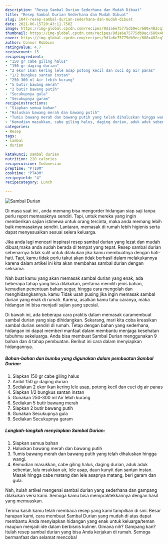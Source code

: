 ```yaml
---
description: "Resep Sambal Durian Sederhana dan Mudah Dibuat"
title: "Resep Sambal Durian Sederhana dan Mudah Dibuat"
slug: 1047-resep-sambal-durian-sederhana-dan-mudah-dibuat
date: 2021-06-15T20:43:11.750Z
image: https://img-global.cpcdn.com/recipes/9d1a6e75775db9ec/680x482cq70/sambal-durian-foto-resep-utama.jpg
thumbnail: https://img-global.cpcdn.com/recipes/9d1a6e75775db9ec/680x482cq70/sambal-durian-foto-resep-utama.jpg
cover: https://img-global.cpcdn.com/recipes/9d1a6e75775db9ec/680x482cq70/sambal-durian-foto-resep-utama.jpg
author: Connor Robbins
ratingvalue: 4.7
reviewcount: 15
recipeingredient:
- "150 gr cabe giling halus"
- "150 gr daging durian"
- "2 ekor ikan kering lele asap potong kecil dan cuci dg air panas"
- "1/2 bungkus santan instan"
- "250-300 ml Air lebih kurang"
- "5 butir bawang merah"
- "2 butir bawang putih"
- "Secukupnya gula"
- "Secukupnya garam"
recipeinstructions:
- "Siapkan semua bahan"
- "Haluskan bawang merah dan bawang putih"
- "Tumis bawang merah dan bawang putih yang telah dihaluskan hingga wangi."
- "Kemudian masukkan, cabe giling halus, daging durian, aduk aduk sebentar, lalu msukkan air, lele asap, daun kunyit dan santan instan. Masak hingga cabe matang dan lele asapnya matang, beri garam dan gula."
categories:
- Resep
tags:
- sambal
- durian

katakunci: sambal durian 
nutrition: 220 calories
recipecuisine: Indonesian
preptime: "PT10M"
cooktime: "PT48M"
recipeyield: "4"
recipecategory: Lunch

---
```



![Sambal Durian](https://img-global.cpcdn.com/recipes/9d1a6e75775db9ec/680x482cq70/sambal-durian-foto-resep-utama.jpg)

Di masa  saat ini , anda memang bisa mengorder hidangan siap saji tanpa perlu repot memasaknya sendiri. Tapi, untuk mereka yang ingin memberikan sajian istimewa untuk orang tercinta, maka anda memang lebih baik memasaknya sendiri. Lantaran, memasak di rumah lebih higienis serta dapat menyesuaikan sesuai selera keluarga.

Jika anda lagi mencari inspirasi resep sambal durian yang lezat dan mudah dibuat,maka anda sudah berada di tempat yang tepat. Resep sambal durian  sebenarnya tidak sulit untuk dilakukan jika kamu membuatnya dengan hati-hati. Tapi, kamu tidak perlu takut akan tidak berhasil dalam melakukannya 
karena dalam artikel ini kita akan membahas sambal durian dengan seksama.  



Nah buat kamu yang akan memasak sambal durian yang enak, ada beberapa tahap yang bisa dilakukan, pertama memilih jenis bahan, kemudian penentuan bahan segar, hingga cara mengolah dan menghidangkannya. kamu Tidak usah pusing jika ingin memasak sambal durian yang enak di rumah. Karena, asalkan kamu  tahu caranya, maka hidangan ini bisa menjadi sajian yang spesial.

Di bawah ini, ada beberapa cara praktis  dalam memasak caramembuat sambal durian yang siap dihidangkan. Sekarang, mari kita coba kreasikan sambal durian sendiri di rumah. Tetap dengan bahan yang sederhana, hidangan ini dapat memberi manfaat dalam membantu menjaga kesehatan tubuhmu sekeluarga. Anda bisa membuat Sambal Durian menggunakan 9 bahan dan 4 tahap pembuatan. Berikut ini cara dalam menyiapkan hidangannya.

<!--inarticleads1-->

##### Bahan-bahan dan bumbu yang digunakan dalam pembuatan Sambal Durian:

1. Siapkan 150 gr cabe giling halus
1. Ambil 150 gr daging durian
1. Sediakan 2 ekor ikan kering lele asap, potong kecil dan cuci dg air panas
1. Siapkan 1/2 bungkus santan instan
1. Gunakan 250-300 ml Air lebih kurang
1. Sediakan 5 butir bawang merah
1. Siapkan 2 butir bawang putih
1. Gunakan Secukupnya gula
1. Sediakan Secukupnya garam




<!--inarticleads2-->

##### Langkah-langkah menyiapkan Sambal Durian:

1. Siapkan semua bahan
1. Haluskan bawang merah dan bawang putih
1. Tumis bawang merah dan bawang putih yang telah dihaluskan hingga wangi.
1. Kemudian masukkan, cabe giling halus, daging durian, aduk aduk sebentar, lalu msukkan air, lele asap, daun kunyit dan santan instan. Masak hingga cabe matang dan lele asapnya matang, beri garam dan gula.




Nah, itulah artikel mengenai  sambal durian  yang sederhana dan gampang dilakukan versi kami. Semoga kamu bisa mempraktekkannya dengan hasil yang memuaskan. 

Terima kasih kamu telah membaca resep yang kami tampilkan di sini. Besar harapan kami, cara membuat  Sambal Durian yang mudah di atas dapat membantu Anda menyiapkan hidangan yang enak untuk keluarga/teman maupun menjadi ide dalam berbisnis kuliner. Gimana nih? Gampang kan? Itulah resep sambal durian yang bisa Anda kerjakan di rumah. Semoga bermanfaat dan selamat mencoba!

